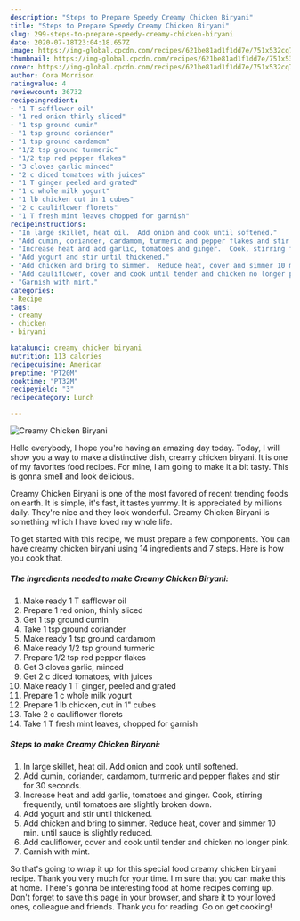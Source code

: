 ```yaml
---
description: "Steps to Prepare Speedy Creamy Chicken Biryani"
title: "Steps to Prepare Speedy Creamy Chicken Biryani"
slug: 299-steps-to-prepare-speedy-creamy-chicken-biryani
date: 2020-07-18T23:04:18.657Z
image: https://img-global.cpcdn.com/recipes/621be81ad1f1dd7e/751x532cq70/creamy-chicken-biryani-recipe-main-photo.jpg
thumbnail: https://img-global.cpcdn.com/recipes/621be81ad1f1dd7e/751x532cq70/creamy-chicken-biryani-recipe-main-photo.jpg
cover: https://img-global.cpcdn.com/recipes/621be81ad1f1dd7e/751x532cq70/creamy-chicken-biryani-recipe-main-photo.jpg
author: Cora Morrison
ratingvalue: 4
reviewcount: 36732
recipeingredient:
- "1 T safflower oil"
- "1 red onion thinly sliced"
- "1 tsp ground cumin"
- "1 tsp ground coriander"
- "1 tsp ground cardamom"
- "1/2 tsp ground turmeric"
- "1/2 tsp red pepper flakes"
- "3 cloves garlic minced"
- "2 c diced tomatoes with juices"
- "1 T ginger peeled and grated"
- "1 c whole milk yogurt"
- "1 lb chicken cut in 1 cubes"
- "2 c cauliflower florets"
- "1 T fresh mint leaves chopped for garnish"
recipeinstructions:
- "In large skillet, heat oil.  Add onion and cook until softened."
- "Add cumin, coriander, cardamom, turmeric and pepper flakes and stir for 30 seconds."
- "Increase heat and add garlic, tomatoes and ginger.  Cook, stirring frequently, until tomatoes are slightly broken down."
- "Add yogurt and stir until thickened."
- "Add chicken and bring to simmer.  Reduce heat, cover and simmer 10 min. until sauce is slightly reduced."
- "Add cauliflower, cover and cook until tender and chicken no longer pink."
- "Garnish with mint."
categories:
- Recipe
tags:
- creamy
- chicken
- biryani

katakunci: creamy chicken biryani 
nutrition: 113 calories
recipecuisine: American
preptime: "PT20M"
cooktime: "PT32M"
recipeyield: "3"
recipecategory: Lunch

---
```



![Creamy Chicken Biryani](https://img-global.cpcdn.com/recipes/621be81ad1f1dd7e/751x532cq70/creamy-chicken-biryani-recipe-main-photo.jpg)

Hello everybody, I hope you're having an amazing day today. Today, I will show you a way to make a distinctive dish, creamy chicken biryani. It is one of my favorites food recipes. For mine, I am going to make it a bit tasty. This is gonna smell and look delicious.

Creamy Chicken Biryani is one of the most favored of recent trending foods on earth. It is simple, it's fast, it tastes yummy. It is appreciated by millions daily. They're nice and they look wonderful. Creamy Chicken Biryani is something which I have loved my whole life.




To get started with this recipe, we must prepare a few components. You can have creamy chicken biryani using 14 ingredients and 7 steps. Here is how you cook that.

<!--inarticleads1-->

##### The ingredients needed to make Creamy Chicken Biryani:

1. Make ready 1 T safflower oil
1. Prepare 1 red onion, thinly sliced
1. Get 1 tsp ground cumin
1. Take 1 tsp ground coriander
1. Make ready 1 tsp ground cardamom
1. Make ready 1/2 tsp ground turmeric
1. Prepare 1/2 tsp red pepper flakes
1. Get 3 cloves garlic, minced
1. Get 2 c diced tomatoes, with juices
1. Make ready 1 T ginger, peeled and grated
1. Prepare 1 c whole milk yogurt
1. Prepare 1 lb chicken, cut in 1&#34; cubes
1. Take 2 c cauliflower florets
1. Take 1 T fresh mint leaves, chopped for garnish




<!--inarticleads2-->

##### Steps to make Creamy Chicken Biryani:

1. In large skillet, heat oil.  Add onion and cook until softened.
1. Add cumin, coriander, cardamom, turmeric and pepper flakes and stir for 30 seconds.
1. Increase heat and add garlic, tomatoes and ginger.  Cook, stirring frequently, until tomatoes are slightly broken down.
1. Add yogurt and stir until thickened.
1. Add chicken and bring to simmer.  Reduce heat, cover and simmer 10 min. until sauce is slightly reduced.
1. Add cauliflower, cover and cook until tender and chicken no longer pink.
1. Garnish with mint.




So that's going to wrap it up for this special food creamy chicken biryani recipe. Thank you very much for your time. I'm sure that you can make this at home. There's gonna be interesting food at home recipes coming up. Don't forget to save this page in your browser, and share it to your loved ones, colleague and friends. Thank you for reading. Go on get cooking!

